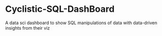 # Cyclistic-SQL-DashBoard
A data sci dashboard to show SQL manipulations of data with data-driven insights from their viz

